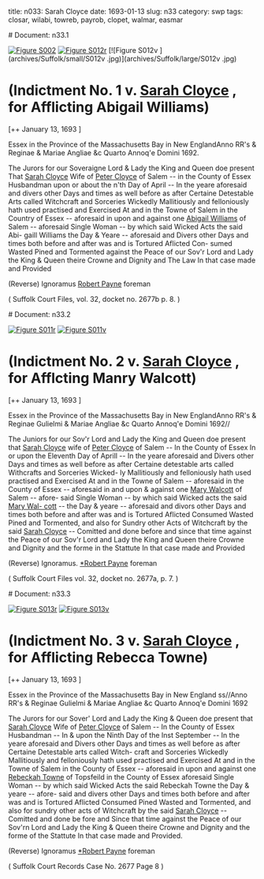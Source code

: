 title: n033: Sarah Cloyce
date: 1693-01-13
slug: n33
category: swp
tags: closar, wilabi, towreb, payrob, clopet, walmar, easmar


<div markdown class="doc" id="n33.1"># Document: n33.1

[![Figure S002](archives/Suffolk/small/S002.jpg)](archives/Suffolk/large/S002.jpg)
[![Figure S012r](archives/Suffolk/small/S012A.jpg)](archives/Suffolk/large/S012A.jpg)
[![Figure S012v   ](archives/Suffolk/small/S012v   .jpg)](archives/Suffolk/large/S012v   .jpg)

# (Indictment No. 1 v. [Sarah Cloyce](/tag/closar.html) , for Afflicting Abigail Williams)

[++ January 13, 1693 ]

Essex in the Province  of the Massachusetts  Bay in New EnglandAnno RR's & Reginae & Mariae Angliae &c  Quarto Annoq'e Domini 1692.

The Jurors for our Soveraigne Lord & Lady the King and Queen  doe present That [Sarah Cloyce](/tag/closar.html) Wife of [Peter Cloyce](/tag/clopet.html) of Salem --  in the County of Essex Husbandman upon or about the n'th Day of April -- In the yeare aforesaid and divers other Days and times as  well before as after Certaine Detestable Arts called Witchcraft and  Sorceries Wickedly Mallitiously and felloniously hath used practised  and Exercised At and in the Towne of Salem in the Country of  Essex -- aforesaid in upon and against one [Abigail Williams](/tag/wilabi.html) of Salem --  aforesaid Single Woman -- by which said Wicked Acts the said Abi-  gaill Williams the Day & Yeare -- aforesaid and Divers other Days  and times both before and after was and is Tortured Aflicted Con-  sumed Wasted Pined and Tormented against the Peace of our Sov'r  Lord and Lady the King & Queen theire Crowne and Dignity and  The Law In that case made and Provided

(Reverse)  Ignoramus  [Robert Payne](/tag/payrob.html)  foreman

( Suffolk Court Files, vol. 32, docket no. 2677b p. 8. )
</div><div markdown class="doc" id="n33.2"># Document: n33.2

[![Figure S011r](archives/Suffolk/small/S011A.jpg)](archives/Suffolk/large/S011A.jpg)
[![Figure S011v](archives/Suffolk/small/S011B.jpg)](archives/Suffolk/large/S011B.jpg)

# (Indictment No. 2 v. [Sarah Cloyce](/tag/closar.html) , for Afflcting Manry Walcott)

[++ January 13, 1693 ]

Essex in the Province  of the Massachusetts  Bay in New EnglandAnno RR's & Reginae Gulielmi & Mariae  Angliae &c Quarto Annoq'e Domini 1692//

The Juniors for our Sov'r Lord and Lady the King and Queen doe  present that [Sarah Cloyce](/tag/closar.html) wife of [Peter Cloyce](/tag/clopet.html) of Salem -- In the  County of Essex In or upon the Eleventh Day of Aprill -- In the yeare aforesaid and Divers other Days and times as well before as  after Certaine detestable arts called Withcrafts and Sorceries Wicked-  ly Mallitiously and felloniously hath used practised and Exercised At  and in the Towne of Salem -- aforesaid in the County of Essex --  aforesaid in and upon & against one [Mary Walcott](/tag/walmar.html) of Salem -- afore-  said Single Woman -- by which said Wicked acts the said [Mary Wal- cott](/tag/walmar.html) -- the Day & yeare -- aforesaid and divors other Days and times  both before and after was and is Tortured Aflicted Consumed Wasted  Pined and Tormented, and also for Sundry other Acts of Witchcraft  by the said [Sarah Cloyce](/tag/closar.html) -- Comitted and done before and since that  time against the Peace of our Sov'r Lord and Lady the King and  Queen theire Crowne and Dignity and the forme in the Stattute  In that case made and Provided

(Reverse)  Ignoramus.  [*Robert Payne](/tag/payrob.html)  foreman

( Suffolk Court Files vol. 32, docket no. 2677a, p. 7. )
</div><div markdown class="doc" id="n33.3"># Document: n33.3

[![Figure S013r](archives/Suffolk/small/S013A.jpg)](archives/Suffolk/large/S013A.jpg)
[![Figure S013v](archives/Suffolk/small/S013B.jpg)](archives/Suffolk/large/S013B.jpg)

# (Indictment No. 3 v. [Sarah Cloyce](/tag/closar.html) , for Afflicting Rebecca Towne)

[++ January 13, 1693 ]

Essex in the Province  of the Massachusetts  Bay in New England  ss//Anno RR's & Reginae Gulielmi & Mariae  Angliae &c Quarto Annoq'e Domini 1692

The Jurors for our Sover' Lord and Lady the King & Queen doe  present that [Sarah Cloyce](/tag/closar.html) Wife of [Peter Cloyce](/tag/clopet.html) of Salem -- In the   County of Essex Husbandman -- In & upon the Ninth Day of the Inst September -- In the yeare aforesaid and Divers other Days and  times as well before as after Certaine Detestable arts called Witch-  craft and Sorceries Wickedly Mallitiously and felloniously hath used  practised and Exercised At and in the Towne of Salem in the County  of Essex -- aforesaid in upon and against one [Rebeckah Towne](/tag/towreb.html) of  Topsfeild in the County of Essex aforesaid Single Woman -- by which  said Wicked Acts the said Rebeckah Towne the Day & yeare -- afore-  said and divers other Days and times both before and after was and  is Tortured Aflicted Consumed Pined Wasted and Tormented, and  also for sundry other acts of Witchcraft by the said [Sarah Cloyce](/tag/closar.html) --  Comitted and done be fore and Since that time against the Peace of  our Sov'rn Lord and Lady the King & Queen theire Crowne and  Dignity and the forme of the Stattute In that case made and Provided.

(Reverse)  Ignoramus  [*Robert Payne](/tag/payrob.html)  foreman

( Suffolk Court Records Case No. 2677 Page 8 )
</div>